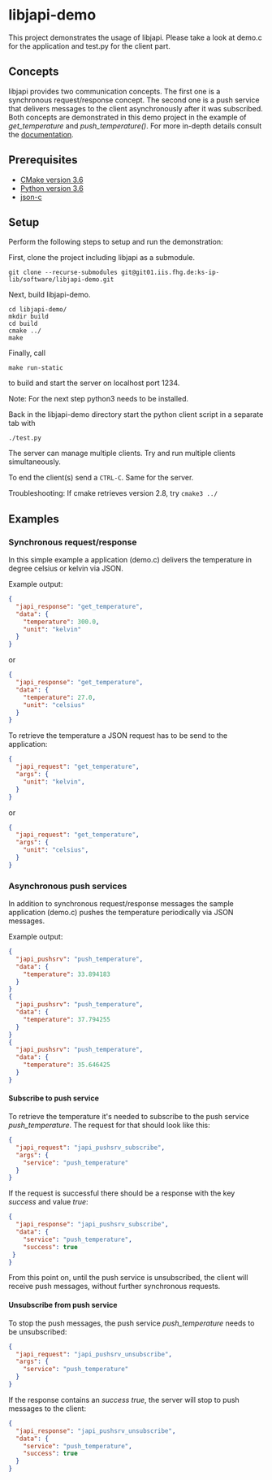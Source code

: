 # libjapi-demo

This project demonstrates the usage of libjapi. Please take a look at demo.c
for the application and test.py for the client part.

## Concepts

libjapi provides two communication concepts. The first one is a synchronous request/response concept. The second one is a push service that delivers messages to the client asynchronously after it was subscribed. Both concepts are demonstrated in this demo project in the example of *get_temperature* and *push_temperature()*.
For more in-depth details consult the <a href="http://ks-ip-lib.git01.iis.fhg.de/software/libjapi/doc/html/index.html">documentation</a>.

## Prerequisites
* [CMake version 3.6](https://cmake.org/)
* [Python version 3.6](https://www.python.org/)
* [json-c](https://github.com/json-c/json-c)

## Setup

Perform the following steps to setup and run the demonstration:

First, clone the project including libjapi as a submodule.

    git clone --recurse-submodules git@git01.iis.fhg.de:ks-ip-lib/software/libjapi-demo.git

Next, build libjapi-demo.

    cd libjapi-demo/
    mkdir build
    cd build
    cmake ../
    make

Finally, call

    make run-static

to build and start the server on localhost port 1234.

Note: For the next step python3 needs to be installed.

Back in the libjapi-demo directory start the python client script in a separate tab with

    ./test.py

The server can manage multiple clients. Try and run multiple clients simultaneously.

To end the client(s) send a `CTRL-C`. Same for the server.

Troubleshooting: If cmake retrieves version 2.8, try `cmake3 ../`

## Examples

### Synchronous request/response

In this simple example a application (demo.c) delivers the temperature in
degree celsius or kelvin via JSON.

Example output:

```json
{
  "japi_response": "get_temperature",
  "data": {
    "temperature": 300.0,
    "unit": "kelvin"
  }
}
```

or

```json
{
  "japi_response": "get_temperature",
  "data": {
    "temperature": 27.0,
    "unit": "celsius"
  }
}
```

To retrieve the temperature a JSON request has to be send to the application:

```json
{
  "japi_request": "get_temperature",
  "args": {
    "unit": "kelvin",
  }
}
```

or

```json
{
  "japi_request": "get_temperature",
  "args": {
    "unit": "celsius",
  }
}
```

### Asynchronous push services

In addition to synchronous request/response messages the sample application (demo.c) pushes the temperature periodically via JSON messages.

Example output:

```json
{
  "japi_pushsrv": "push_temperature",
  "data": {
    "temperature": 33.894183
  }
}
{
  "japi_pushsrv": "push_temperature",
  "data": {
    "temperature": 37.794255
  }
}
{
  "japi_pushsrv": "push_temperature",
  "data": {
    "temperature": 35.646425
  }
}
```

#### Subscribe to push service

To retrieve the temperature it's needed to subscribe to the push service *push_temperature*. The request for that should look like this:

```json
{
  "japi_request": "japi_pushsrv_subscribe",
  "args": {
    "service": "push_temperature"
  }
}
```

If the request is successful there should be a response with the key *success* and value *true*:

```json
{
  "japi_response": "japi_pushsrv_subscribe",
  "data": {
    "service": "push_temperature",
    "success": true
 }
}
```

From this point on, until the push service is unsubscribed, the client will receive push messages, without further synchronous requests.

#### Unsubscribe from push service

To stop the push messages, the push service *push_temperature* needs to be unsubscribed:

```json
{
  "japi_request": "japi_pushsrv_unsubscribe",
  "args": {
    "service": "push_temperature"
  }
}
```

If the response contains an *success* *true*, the server will stop to push messages to the client:

```json
{
  "japi_response": "japi_pushsrv_unsubscribe",
  "data": {
    "service": "push_temperature",
    "success": true
  }
}
```
